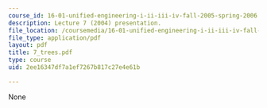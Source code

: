 ```yaml
---
course_id: 16-01-unified-engineering-i-ii-iii-iv-fall-2005-spring-2006
description: Lecture 7 (2004) presentation.
file_location: /coursemedia/16-01-unified-engineering-i-ii-iii-iv-fall-2005-spring-2006/2ee16347df7a1ef7267b817c27e4e61b_7_trees.pdf
file_type: application/pdf
layout: pdf
title: 7_trees.pdf
type: course
uid: 2ee16347df7a1ef7267b817c27e4e61b

---
```

None